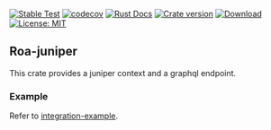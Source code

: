 [![Stable Test](https://github.com/Hexilee/roa/workflows/Stable%20Test/badge.svg)](https://github.com/Hexilee/roa/actions)
[![codecov](https://codecov.io/gh/Hexilee/roa/branch/master/graph/badge.svg)](https://codecov.io/gh/Hexilee/roa)
[![Rust Docs](https://docs.rs/roa-juniper/badge.svg)](https://docs.rs/roa-juniper)
[![Crate version](https://img.shields.io/crates/v/roa-juniper.svg)](https://crates.io/crates/roa-juniper)
[![Download](https://img.shields.io/crates/d/roa-juniper.svg)](https://crates.io/crates/roa-juniper)
[![License: MIT](https://img.shields.io/badge/License-MIT-yellow.svg)](https://github.com/Hexilee/roa/blob/master/LICENSE)

## Roa-juniper

This crate provides a juniper context and a graphql endpoint.

### Example

Refer to [integration-example](https://github.com/Hexilee/roa/tree/master/integration/juniper-example).